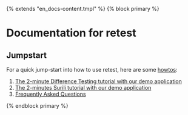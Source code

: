 {% extends "en_docs-content.tmpl" %}
{% block primary %}

Documentation for retest
========================

Jumpstart
---------

For a quick jump-start into how to use retest, here are some [howtos](howtos/):

1. [The 2-minute Difference Testing tutorial with our demo application](howtos/2-min-diff-testing-demo-tutorial.md)
1. [The 2-minutes Surili tutorial with our demo application](howtos/2-min-surili-demo-tutorial.md)
1. [Frequently Asked Questions](howtos/faqs.md)

{% endblock primary %}